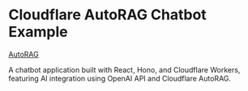 # Cloudflare AutoRAG Chatbot Example

[AutoRAG](https://developers.cloudflare.com/autorag/)

A chatbot application built with React, Hono, and Cloudflare Workers, featuring AI integration using OpenAI API and Cloudflare AutoRAG.
